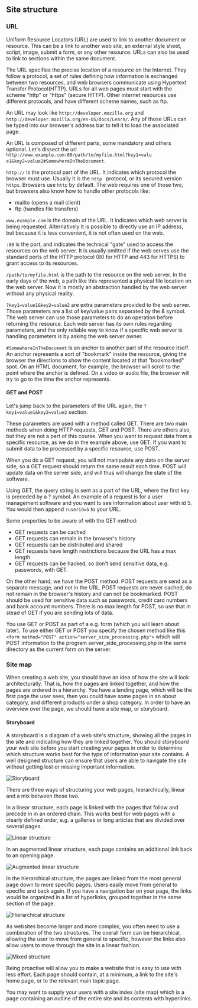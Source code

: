 ## Site structure

### URL
Uniform Resource Locators (URL) are used to link to another document or resource. This can be a link to another web site, an external style sheet, script, image, submit a form, or any other resource. URLs can also be used to link to sections within the same document.  

The URL specifies the precise location of a resource on the Internet. They follow a protocol, a set of rules defining how information is exchanged between two resources, and web browsers communicate using Hypertext Transfer Protocol(HTTP). URLs for all web pages must start with the scheme "http" or "https" (secure HTTP). Other internet resources use different protocols, and have different scheme names, such as ftp.

An URL may look like `http://developer.mozilla.org` and `http://developer.mozilla.org/en-US/docs/Learn/`. Any of those URLs can be typed into our browser's address bar to tell it to load the associated page.

An URL is composed of different parts, some mandatory and others optional. Let's dissect the url `http://www.example.com:80/path/to/myfile.html?key1=valu e1&key2=value2#SomewhereInTheDocument`.

`http://` is the protocol part of the URL. It indicates which protocol the browser must use. Usually it is the `http ` protocol, or its secured version `https`. Browsers use `http` by default. The web requires one of those two, but browsers also know how to handle other protocols like:
* mailto (opens a mail client)
* ftp (handles file transfers)

`www.example.com` is the domain of the URL. It indicates which web server is being requested. Alternatively it is possible to directly use an IP address, but because it is less convenient, it is not often used on the web.

`:80` is the port, and indicates the technical "gate" used to access the resources on the web server. It is usually omitted if the web serves use the standard ports of the HTTP protocol (80 for HTTP and 443 for HTTPS) to grant access to its resources.

`/path/to/myfile.html` is the path to the resource on the web server. In the early days of the web, a path like this represented a physical file location on the web server. Now it is mostly an abstraction handled by the web server without any physical reality.

`?key1=value1&key2=value2` are extra parameters provided to the web server. Those parameters are a list of key/value pairs separated by the & symbol. The web server can use those parameters to do an operation before returning the resource. Each web server has its own rules regarding parameters, and the only reliable way to know if a specific web server is handling parameters is by asking the web server owner.

`#SomewhereInTheDocument` is an anchor to another part of the resource itself. An anchor represents a sort of "bookmark" inside the resource, giving the browser the directions to show the content located at that "bookmarked" spot. On an HTML document, for example, the browser will scroll to the point where the anchor is defined. On a video or audio file, the browser will try to go to the time the anchor represents.

#### GET and POST
Let's jump back to the parameters of the URL again, the `?key1=value1&key2=value2` section.

These parameters are used with a method called GET. There are two main methods when doing HTTP requests, GET and POST. There are others also, but they are not a part of this course. When you want to request data from a specific resource, as we do in the example above, use GET. If you want to submit data to be processed by a specific resource, use POST.

When you do a GET request, you will not manipulate any data on the server side, so a GET request should return the same result each time. POST will update data on the server side, and will thus will change the state of the software.

Using GET, the query string is sent as a part of the URL, where the first key is preceded by a ? symbol. An example of a request is for a user management software and you want to see information about user with id 5. You would then append `?userid=5` to your URL.

Some properties to be aware of with the GET method:
* GET requests can be cached
* GET requests can remain in the browser's history
* GET requests can be distributed and shared
* GET requests have length restrictions because the URL has a max length
* GET requests can be hacked, so don't send sensitive data, e.g. passwords, with GET.

On the other hand, we have the POST method. POST requests are send as a separate message, and not in the URL. POST requests are never cached, do not remain in the browser's history and can not be bookmarked. POST should be used for sensitive data such as passwords, credit card numbers and bank account numbers. There is no max length for POST, so use that in stead of GET if you are sending lots of data.

You use GET or POST as part of a e.g. form (which you will learn about later). To use either GET or POST you specify the chosen method like this `<form method="POST" action="server_side_processing.php">` which will POST information to the program server_side_processing.php in the same directory as the current form on the server.

### Site map

When creating a web site, you should have an idea of how the site will look architecturally. That is, how the pages are linked together, and how the pages are ordered in a hierarchy. You have a landing page, which will be the first page the user sees, then you could have some pages in an about category, and different products under a shop category. In order to have an overview over the page, we should have a site map, or storyboard.

#### Storyboard
A storyboard is a diagram of a web site's structure, showing all the pages in the site and indicating how they are linked together. You should storyboard your web site before you start creating your pages in order to determine which structure works best for the type of information your site contains. A well designed structure can ensure that users are able to navigate the site without getting lost or missing important information.

![Storyboard](images/storyboard.png)

There are three ways of structuring your web pages, hierarchically, linear and a mix between those two.

In a linear structure, each page is linked with the pages that follow and precede in in an ordered chain. This works best for web pages with a clearly defined order, e.g. a galleries or long articles that are divided over several pages.

![Linear structure](images/linear.png)

In an augmented linear structure, each page contains an additional link back to an opening page.

![Augmented linear structure](images/augmented.png)

In the hierarchical structure, the pages are linked from the most general page down to more specific pages. Users easily move from general to specific and back again. If you have a navigation bar on your page, the links would be organized in a list of hyperlinks, grouped together in the same section of the page.

![Hierarchical structure](images/hierarchical.png)

As websites become larger and more complex, you often need to use a combination of the two structures. The overall form can be hierarchical, allowing the user to move from general to specific, however the links also allow users to move through the site in a linear fashion.

![Mixed structure](images/mixed.png)

Being proactive will allow you to make a website that is easy to use with less effort. Each page should contain, at a minimum, a link to the site's home page, or to the relevant main topic page.

You may want to supply your users with a site index (site map) which is a page containing an outline of the entire site and its contents with hyperlinks.
